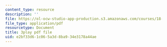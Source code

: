 ```yaml
---
content_type: resource
description: ''
file: https://ol-ocw-studio-app-production.s3.amazonaws.com/courses/18-01-single-variable-calculus-fall-2006/e2bf33d61c065a3d8ba934e3178a44ae_ryLdyDrBfvI.pdf
file_type: application/pdf
resourcetype: Document
title: 3play pdf file
uid: e2bf33d6-1c06-5a3d-8ba9-34e3178a44ae
---
```

